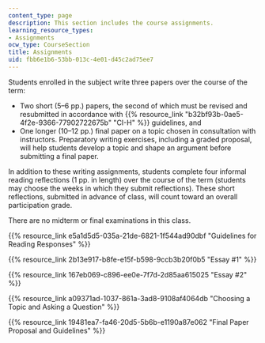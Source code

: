```yaml
---
content_type: page
description: This section includes the course assignments.
learning_resource_types:
- Assignments
ocw_type: CourseSection
title: Assignments
uid: fbb6e1b6-53bb-013c-4e01-d45c2ad75ee7
---
```


Students enrolled in the subject write three papers over the course of the term:

*   Two short (5–6 pp.) papers, the second of which must be revised and resubmitted in accordance with {{% resource_link "b32bf93b-0ae5-4f2e-9366-77902722675b" "CI-H" %}} guidelines, and
*   One longer (10–12 pp.) final paper on a topic chosen in consultation with instructors. Preparatory writing exercises, including a graded proposal, will help students develop a topic and shape an argument before submitting a final paper.

In addition to these writing assignments, students complete four informal reading reflections (1 pp. in length) over the course of the term (students may choose the weeks in which they submit reflections). These short reflections, submitted in advance of class, will count toward an overall participation grade.

There are no midterm or final examinations in this class.

{{% resource_link e5a1d5d5-035a-21de-6821-1f544ad90dbf "Guidelines for Reading Responses" %}}

{{% resource_link 2b13e917-b8fe-e15f-b598-9ccb3b20f0b5 "Essay #1" %}}

{{% resource_link 167eb069-c896-ee0e-7f7d-2d85aa615025 "Essay #2" %}}

{{% resource_link a09371ad-1037-861a-3ad8-9108af4064db "Choosing a Topic and Asking a Question" %}}

{{% resource_link 19481ea7-fa46-20d5-5b6b-e1190a87e062 "Final Paper Proposal and Guidelines" %}}